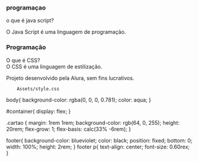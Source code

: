 <!DOCTYPE html>
<html lang="pt-br">
                   <head>
    <meta charset="UTF-8">
    <meta name="viewport" content="width=device-width, initial-scale=1.0">
    <link rel="stylesheet" href="assets/style.css">
    <title>Flashcard</title>
                   </head>
        <body>
    <main>
<section id="container">
    <article class="cartao">
            <meta charset="UTF-8">
            <meta name="viewport" content="width=device-width, initial-scale=1.0">
            <link rel="stylesheet" href="assets/style.css">
            <title>Flashcard</title>
            </head>
            <body>
            <main>
            <section id="container">
            <article class="cartao">
            <div class="cartao__conteudo">
            <h3>programaçao</h3>
            <div class="cartao__conteudo__pergunta">
            <P>o que é java script?</P>
            </div>
            <div class="cartao__conteudo__resposta">
            <P>
            O Java Script é uma linguagem de programação.
            </P>
            </div>
            <article class="cartao">
            <div class="cartao__conteudo">
            <h3> Programação </h3>
            <div class="cartao__conteudo__pergunta">
            O que é CSS?
            </div>                        
            <div class="cartao__conteudo__resposta">
            O CSS é uma linguagem de estilização.
            </div>
            </div>
            </article>
            </main>
            </section>
            <footer>
            <p>Projeto desenvolvido pela Alura, sem fins lucrativos.</p>
            </footer>
            </body>

        Assets/style.css

body{
    background-color: rgba(0, 0, 0, 0.781);
    color: aqua;
}

#container{
    display: flex;
}

.cartao {
        margin: 1rem 1rem;
        background-color: rgb(64, 0, 255);
        height: 20rem;
        flex-grow: 1;
        flex-basis: calc(33% -6rem);
    }
    
footer{
background-color: blueviolet;
color: black;
position: fixed;
bottom: 0;
width: 100%;
height: 2rem;
}
footer p{
    text-align: center;
    font-size: 0.60rex;
}
